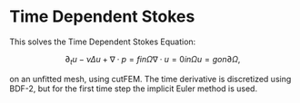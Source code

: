 # Time Dependent Stokes

This solves the Time Dependent Stokes Equation:

```math
  ∂_t u - νΔu + ∇·p = f   in Ω
                ∇·u = 0   in Ω
                  u = g   on ∂Ω,
```
on an unfitted mesh, using cutFEM. The time derivative is discretized using BDF-2, but for the first time step the implicit Euler method is used.
